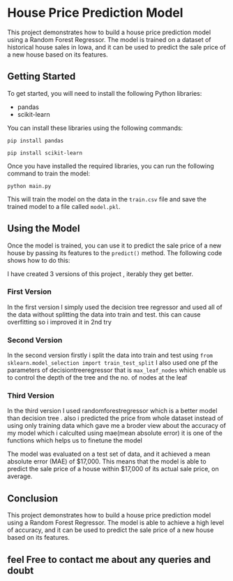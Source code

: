 # House Price Prediction Model
This project demonstrates how to build a house price prediction model using a Random Forest Regressor. The model is trained on a dataset of historical house sales in Iowa, and it can be used to predict the sale price of a new house based on its features.

## Getting Started
To get started, you will need to install the following Python libraries:

- pandas
- scikit-learn

You can install these libraries using the following commands:

`pip install pandas`

`pip install scikit-learn`

Once you have installed the required libraries, you can run the following command to train the model:

`python main.py
`

This will train the model on the data in the `train.csv` file and save the trained model to a file called `model.pkl`.

## Using the Model
Once the model is trained, you can use it to predict the sale price of a new house by passing its features to the `predict()` method. The following code shows how to do this:


I have created 3 versions of this project , iterably they get better.
### First Version
In the first version I simply used the decision tree regressor and used all of the data without splitting the data into train and test. this can cause overfitting so i improved it in 2nd try

### Second Version
In the second version firstly i split the data into train and test using `from sklearn.model_selection import train_test_split`
I also used one pf the parameters of decisiontreeregressor that is `max_leaf_nodes` which enable us to control the depth of the tree and the no. of nodes at the leaf

### Third Version
In the third version I used randomforestregressor which is a better model than decision tree . also i predicted the price from whole dataset instead of using only training data which gave me a broder view about the accuracy of my model which i calculted using mae(mean absolute error) it is one of the functions which helps us to finetune the model

The model was evaluated on a test set of data, and it achieved a mean absolute error (MAE) of $17,000. This means that the model is able to predict the sale price of a house within $17,000 of its actual sale price, on average.

## Conclusion
This project demonstrates how to build a house price prediction model using a Random Forest Regressor. The model is able to achieve a high level of accuracy, and it can be used to predict the sale price of a new house based on its features.


## feel Free to contact me about any queries and doubt
